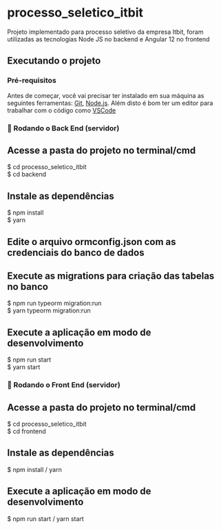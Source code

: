 # processo_seletico_itbit
<p>Projeto implementado para processo seletivo da empresa Itbit, foram utilizadas as tecnologias Node JS no backend e Angular 12 no frontend</p>

## Executando o projeto

### Pré-requisitos

Antes de começar, você vai precisar ter instalado em sua máquina as seguintes ferramentas:
[Git](https://git-scm.com), [Node.js](https://nodejs.org/en/). 
Além disto é bom ter um editor para trabalhar com o código como [VSCode](https://code.visualstudio.com/)

### 🎲 Rodando o Back End (servidor)

## Acesse a pasta do projeto no terminal/cmd
$ cd processo_seletico_itbit
<br/>
$ cd backend

## Instale as dependências
$ npm install
<br/>
$ yarn

## Edite o arquivo ormconfig.json com as credenciais do banco de dados

## Execute as migrations para criação das tabelas no banco
$ npm run typeorm migration:run
<br/>
$ yarn typeorm migration:run

## Execute a aplicação em modo de desenvolvimento
$ npm run start 
<br/>
$ yarn start

### 🎲 Rodando o Front End (servidor)

## Acesse a pasta do projeto no terminal/cmd
$ cd processo_seletico_itbit
<br/>
$ cd frontend

## Instale as dependências
$ npm install / yarn

## Execute a aplicação em modo de desenvolvimento
$ npm run start / yarn start
